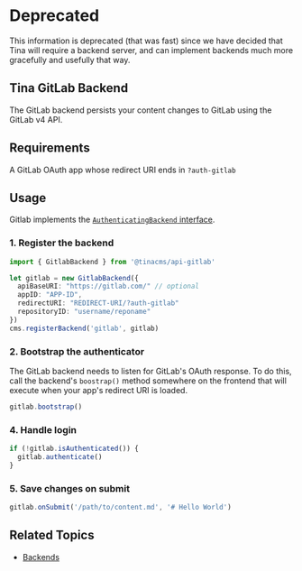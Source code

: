 # Deprecated

This information is deprecated (that was fast) since we have decided that Tina will require a backend server, and can implement backends much more gracefully and usefully that way.

## Tina GitLab Backend

The GitLab backend persists your content changes to GitLab using the GitLab v4 API.

## Requirements

A GitLab OAuth app whose redirect URI ends in `?auth-gitlab`

## Usage

Gitlab implements the [`AuthenticatingBackend` interface](../concepts/backends.md).

### 1. Register the backend

```typescript
import { GitlabBackend } from '@tinacms/api-gitlab'

let gitlab = new GitlabBackend({
  apiBaseURI: "https://gitlab.com/" // optional
  appID: "APP-ID",
  redirectURI: "REDIRECT-URI/?auth-gitlab"
  repositoryID: "username/reponame"
})
cms.registerBackend('gitlab', gitlab)
```

### 2. Bootstrap the authenticator

The GitLab backend needs to listen for GitLab's OAuth response. To do this, call the backend's `boostrap()` method somewhere on the frontend that will execute when your app's redirect URI is loaded.

```typescript
gitlab.bootstrap()
```

### 4. Handle login

```typescript
if (!gitlab.isAuthenticated()) {
  gitlab.authenticate()
}
```

### 5. Save changes on submit

```typescript
gitlab.onSubmit('/path/to/content.md', '# Hello World')
```

## Related Topics

- [Backends](../concepts/backends.md)
